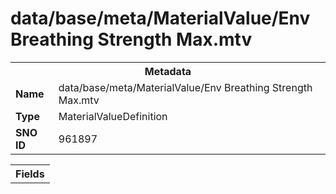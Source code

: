 <h1>data/base/meta/MaterialValue/Env Breathing Strength Max.mtv</h1><table><tr><th colspan="100%">Metadata</th></tr><tr><td><b>Name</b></td><td>data/base/meta/MaterialValue/Env Breathing Strength Max.mtv</td></tr><tr><td><b>Type</b></td><td>MaterialValueDefinition</td></tr><tr><td><b>SNO ID</b></td><td>961897</td></tr></table>

<table><tr><th colspan="100%">Fields</th></tr></table>

